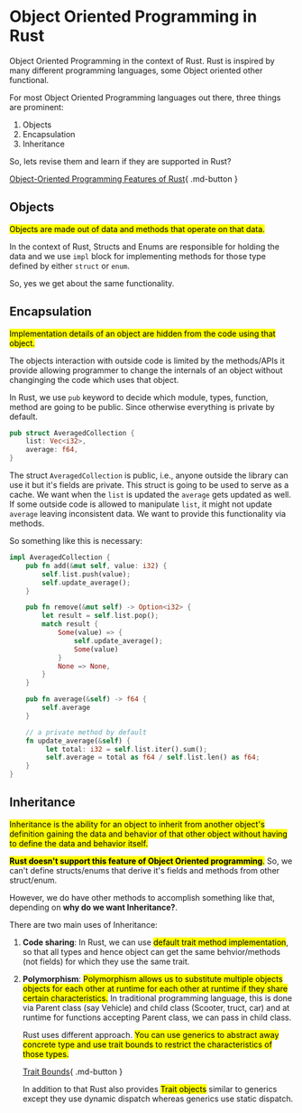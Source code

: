 # Object Oriented Programming in Rust

Object Oriented Programming in the context of Rust. Rust is inspired by many different programming languages, some Object oriented other functional.

For most Object Oriented Programming languages out there, three things are prominent:

1. Objects
2. Encapsulation
3. Inheritance

So, lets revise them and learn if they are supported in Rust?

[Object-Oriented Programming Features of Rust](https://doc.rust-lang.org/stable/book/ch17-00-oop.html){ .md-button }

## Objects
<mark class="v">Objects are made out of data and methods that operate on that data.</mark>

In the context of Rust, Structs and Enums are responsible for holding the data and we use `impl` block for implementing methods for those type defined by either `struct` or `enum`.

So, yes we get about the same functionality.

## Encapsulation
<mark class="v">Implementation details of an object are hidden from the code using that object.</mark>

The objects interaction with outside code is limited by the methods/APIs it provide allowing programmer to change the internals of an object without changinging the code which uses that object.

In Rust, we use `pub` keyword to decide which module, types, function, method are going to be public. Since otherwise everything is private by default.

```rust
pub struct AveragedCollection {
    list: Vec<i32>,
    average: f64,
}
```

The struct `AveragedCollection` is public, i.e., anyone outside the library can use it but it's fields are private. This struct is going to be used to serve as a cache. We want when the `list` is updated the `average` gets updated as well. If some outside code is allowed to manipulate `list`, it might not update `average` leaving inconsistent data. We want to provide this functionality via methods.

So something like this is necessary:

```rust
impl AveragedCollection {
    pub fn add(&mut self, value: i32) {
        self.list.push(value);
        self.update_average();
    }

    pub fn remove(&mut self) -> Option<i32> {
        let result = self.list.pop();
        match result {
            Some(value) => {
                self.update_average();
                Some(value)
            }
            None => None,
        }
    }

    pub fn average(&self) -> f64 {
        self.average
    }

    // a private method by default
    fn update_average(&self) {
         let total: i32 = self.list.iter().sum();
         self.average = total as f64 / self.list.len() as f64;
    }
}
```

## Inheritance
<mark class="v">Inheritance is the ability for an object to inherit from another object's definition gaining the data and behavior of that other object without having to define the data and behavior itself.</mark>

<mark class="r">**Rust doesn't support this feature of Object Oriented programming**.</mark> So, we can't define structs/enums that derive it's fields and methods from other struct/enum.

However, we do have other methods to accomplish something like that, depending on **why do we want Inheritance?**.

There are two main uses of Inheritance:

1. **Code sharing**: In Rust, we can use <mark class="b">default trait method implementation</mark>, so that all types and hence object can get the same behvior/methods (not fields) for which they use the same trait.
2. **Polymorphism**: <mark class="v">Polymorphism allows us to substitute multiple objects objects for each other at runtime for each other at runtime if they share certain characteristics.</mark> In traditional programming language, this is done via Parent class (say Vehicle) and child class (Scooter, truct, car) and at runtime for functions accepting Parent class, we can pass in child class.

    Rust uses different approach. <mark class="b">You can use generics to abstract away concrete type and use trait bounds to restrict the characteristics of those types.</mark>

    [Trait Bounds](/cs/rust/traits/#trait-bounds){ .md-button }

    In addition to that Rust also provides <mark class="b">Trait objects</mark> similar to generics except they use dynamic dispatch whereas generics use static dispatch.
